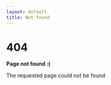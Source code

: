 ```yaml
---
layout: default
title: Not found
---
```


# 404

**Page not found :(**

The requested page could not be found
